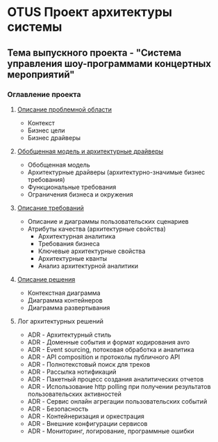 # OTUS Проект архитектуры системы

## Тема выпускного проекта - "Система управления шоу-программами концертных мероприятий"

### Оглавление проекта

1. [Описание проблемной области](https://github.com/rmzvir/arch_kata/blob/feature/otus-project/problem-scope.md)<br/>
   - Контекст
   - Бизнес цели
   - Бизнес драйверы
2. [Обобщенная модель и архитектурные драйверы](https://github.com/rmzvir/arch_kata/blob/feature/otus-project/generalized-model-and-architectural-drivers.md)<br/>
   - Обобщенная модель
   - Архитектурные драйверы (архитектурно-значимые бизнес требования)
    - Функциональные требования
    - Ограничения бизнеса и окружения
3. [Описание требований](https://github.com/rmzvir/arch_kata/blob/feature/otus-project/describe-requirements.md)
   - Описание и диаграммы пользовательских сценариев
   - Атрибуты качества (архитектурные свойства)
     - Архитектурная аналитика
     - Требования бизнеса
     - Ключевые архитектурные свойства
     - Архитектурные кванты
     - Анализ архитектурной аналитики
4. [Описание решения](https://github.com/rmzvir/arch_kata/blob/feature/otus-project/solution-description.md)
   - Контекстная диаграмма
   - Диаграмма контейнеров
   - Диаграмма развертывания

5. Лог архитектурных решений
   - ADR - Архитектурный стиль
   - ADR - Доменные события и формат кодирования avro
   - ADR - Event sourcing, потоковая обработка и аналитика
   - ADR - API composition и протоколы публичного API
   - ADR - Полнотекстовый поиск для треков
   - ADR - Рассылка нотификаций
   - ADR - Пакетный процесс создания аналитических отчетов
   - ADR - Использование http polling при получении результатов пользовательских активностей
   - ADR - Сервис онлайн агрегации пользовательских событий
   - ADR - Безопасность
   - ADR - Контейнеризация и оркестрация
   - ADR - Внешние конфигурации сервисов
   - ADR - Мониторинг, логирование, программные ошибки

